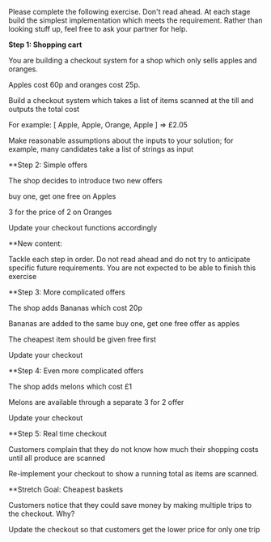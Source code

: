 Please complete the following exercise. Don't read ahead. At each stage build the simplest implementation which meets the requirement.  Rather than looking stuff up, feel free to ask your partner for help.



**Step 1: Shopping cart**

You are building a checkout system for a shop which only sells apples and oranges.  

Apples cost 60p and oranges cost 25p.

Build a checkout system which takes a list of items scanned at the till and outputs the total cost

For example: [ Apple, Apple, Orange, Apple ] => £2.05

Make reasonable assumptions about the inputs to your solution; for example, many candidates take a list of strings as input


**Step 2: Simple offers

The shop decides to introduce two new offers

buy one, get one free on Apples

3 for the price of 2 on Oranges

Update your checkout functions accordingly



**New content:


Tackle each step in order.  Do not read ahead and do not try to anticipate specific future requirements.  You are not expected to be able to finish this exercise


**Step 3: More complicated offers

The shop adds Bananas which cost 20p

Bananas are added to the same buy one, get one free offer as apples

The cheapest item should be given free first

Update your checkout


**Step 4: Even more complicated offers

The shop adds melons which cost £1

Melons are available through a separate 3 for 2 offer

Update your checkout



**Step 5: Real time checkout

Customers complain that they do not know how much their shopping costs until all produce are scanned

Re-implement your checkout to show a running total as items are scanned.



**Stretch Goal: Cheapest baskets

Customers notice that they could save money by making multiple trips to the checkout.  Why?

Update the checkout so that customers get the lower price for only one trip
